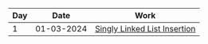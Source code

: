 <!DOCTYPE html>
<html lang="en">
<head>
<meta charset="UTF-8">
<meta name="viewport" content="width=device-width, initial-scale=1.0">
<style>
  table {
    width: 100%;
    border-collapse: collapse;
    margin-bottom: 20px;
  }
  
  th, td {
    padding: 8px;
    text-align: left;
    border-bottom: 1px solid #ddd;
  }
  
  th {
    background-color: #f2f2f2;
  }
  
  tr:hover {
    background-color: #f5f5f5;
  }
  
  a {
    color: blue;
    text-decoration: none;
  }
  
  a:hover {
    text-decoration: underline;
  }
</style>
</head>
<body>

<table>
  <thead>
    <tr>
      <th>Day</th>
      <th>Date</th>
      <th>Work</th>
    </tr>
  </thead>
  <tbody>
    <tr>
      <td>1</td>
      <td>01-03-2024</td>
      <td><a href="1-03-24/1_linklistbasicInsertion.cpp">Singly Linked List Insertion</a></td>
    </tr>
  </tbody>
</table>

</body>
</html>
